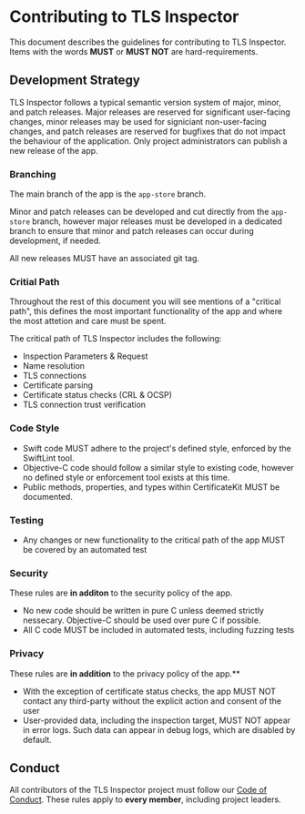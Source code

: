 # Contributing to TLS Inspector

This document describes the guidelines for contributing to TLS Inspector. Items with the words **MUST** or **MUST NOT** are hard-requirements.

## Development Strategy

TLS Inspector follows a typical semantic version system of major, minor, and patch releases. Major releases are reserved for significant user-facing changes, minor releases may be used for signiciant non-user-facing changes, and patch releases are reserved for bugfixes that do not impact the behaviour of the application. Only project administrators can publish a new release of the app.

### Branching

The main branch of the app is the `app-store` branch.

Minor and patch releases can be developed and cut directly from the `app-store` branch, however major releases must be developed in a dedicated branch to ensure that minor and patch releases can occur during development, if needed.

All new releases MUST have an associated git tag.

### Critial Path

Throughout the rest of this document you will see mentions of a "critical path", this defines the most important functionality of the app and where the most attetion and care must be spent.

The critical path of TLS Inspector includes the following:
- Inspection Parameters & Request
- Name resolution
- TLS connections
- Certificate parsing
- Certificate status checks (CRL & OCSP)
- TLS connection trust verification

### Code Style

- Swift code MUST adhere to the project's defined style, enforced by the SwiftLint tool.
- Objective-C code should follow a similar style to existing code, however no defined style or enforcement tool exists at this time.
- Public methods, properties, and types within CertificateKit MUST be documented.

### Testing

- Any changes or new functionality to the critical path of the app MUST be covered by an automated test

### Security

These rules are **in additon** to the security policy of the app.

- No new code should be written in pure C unless deemed strictly nessecary. Objective-C should be used over pure C if possible.
- All C code MUST be included in automated tests, including fuzzing tests

### Privacy

These rules are **in addition** to the privacy policy of the app.**

- With the exception of certificate status checks, the app MUST NOT contact any third-party without the explicit action and consent of the user
- User-provided data, including the inspection target, MUST NOT appear in error logs. Such data can appear in debug logs, which are disabled by default.

## Conduct

All contributors of the TLS Inspector project must follow our [Code of Conduct](https://github.com/tls-inspector/tls-inspector/blob/app-store/.github/CODE_OF_CONDUCT.md). These rules apply to **every member**, including project leaders.
